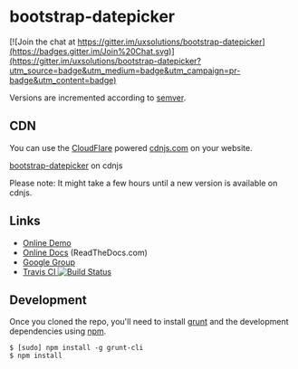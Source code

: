 # bootstrap-datepicker

[![Join the chat at https://gitter.im/uxsolutions/bootstrap-datepicker](https://badges.gitter.im/Join%20Chat.svg)](https://gitter.im/uxsolutions/bootstrap-datepicker?utm_source=badge&utm_medium=badge&utm_campaign=pr-badge&utm_content=badge)

Versions are incremented according to [semver](http://semver.org/).

## CDN

You can use the [CloudFlare](https://www.cloudflare.com) powered [cdnjs.com](https://cdnjs.com) on your website.

[bootstrap-datepicker](https://cdnjs.com/libraries/bootstrap-datepicker) on cdnjs

Please note: It might take a few hours until a new version is available on cdnjs.

## Links

* [Online Demo](https://uxsolutions.github.io/bootstrap-datepicker/)
* [Online Docs](https://bootstrap-datepicker.readthedocs.org/en/stable/) (ReadTheDocs.com)
* [Google Group](https://groups.google.com/group/bootstrap-datepicker/)
* [Travis CI ![Build Status](https://travis-ci.org/uxsolutions/bootstrap-datepicker.svg?branch=master)](https://travis-ci.org/uxsolutions/bootstrap-datepicker)

## Development

Once you cloned the repo, you'll need to install [grunt](http://gruntjs.com/) and the development dependencies using [npm](https://www.npmjs.com/).

    $ [sudo] npm install -g grunt-cli
    $ npm install
